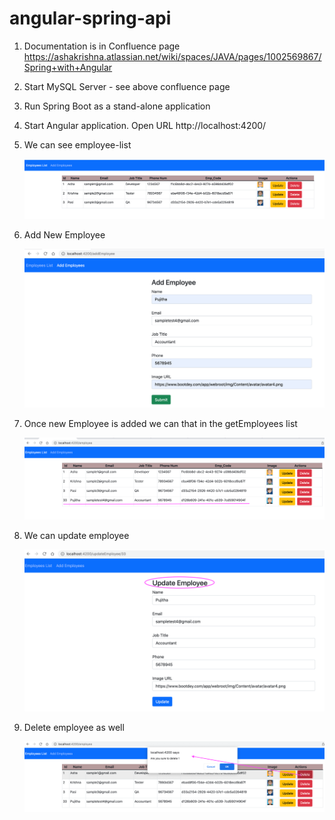 # angular-spring-api

1. Documentation is in Confluence page https://ashakrishna.atlassian.net/wiki/spaces/JAVA/pages/1002569867/Spring+with+Angular 
2. Start MySQL Server - see above confluence page
3. Run Spring Boot as a stand-alone application
4. Start Angular application. Open URL http://localhost:4200/
5. We can see employee-list

      ![img.png](img.png)

6. Add New Employee

     ![img_1.png](img_1.png)

7. Once new Employee is added we can that in the getEmployees list
     
     ![img_2.png](img_2.png)

8. We can update employee
    
     ![img_3.png](img_3.png)

9. Delete employee as well

    ![img_4.png](img_4.png)
